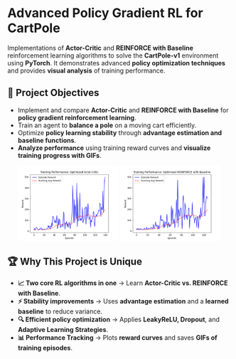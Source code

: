 # Advanced Policy Gradient RL for CartPole

Implementations of **Actor-Critic** and **REINFORCE with Baseline** reinforcement learning algorithms to solve the **CartPole-v1** environment using **PyTorch**. It demonstrates advanced **policy optimization techniques** and provides **visual analysis** of training performance.

## 🚀 Project Objectives
- Implement and compare **Actor-Critic** and **REINFORCE with Baseline** for **policy gradient reinforcement learning**.
- Train an agent to **balance a pole** on a moving cart efficiently.
- Optimize **policy learning stability** through **advantage estimation and baseline functions**.
- **Analyze performance** using training reward curves and **visualize training progress with GIFs**.

<p align="center">
  <img src="https://raw.githubusercontent.com/GirmaSis/cartpole-policy-gradient-rl/main/Figure_1.png" width="45%" />
  <img src="https://raw.githubusercontent.com/GirmaSis/cartpole-policy-gradient-rl/main/Figure_2.png" width="45%" />
</p>


## 🏆 Why This Project is Unique
- **📈 Two core RL algorithms in one** → Learn **Actor-Critic vs. REINFORCE with Baseline**.
- **⚡ Stability improvements** → Uses **advantage estimation** and a **learned baseline** to reduce variance.
- **🔍 Efficient policy optimization** → Applies **LeakyReLU, Dropout**, and **Adaptive Learning Strategies**.
- **📊 Performance Tracking** → Plots **reward curves** and saves **GIFs of training episodes**.

